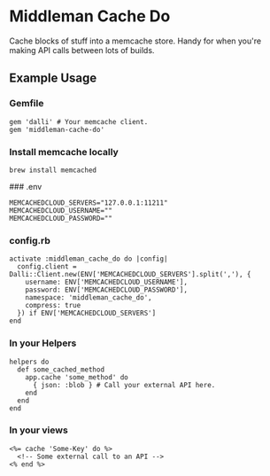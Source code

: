 # Middleman Cache Do

Cache blocks of stuff into a memcache store. Handy for when you're making API calls between lots of builds.

## Example Usage

### Gemfile

    gem 'dalli' # Your memcache client.
    gem 'middleman-cache-do'


### Install memcache locally

    brew install memcached


### .env

    MEMCACHEDCLOUD_SERVERS="127.0.0.1:11211"
    MEMCACHEDCLOUD_USERNAME=""
    MEMCACHEDCLOUD_PASSWORD=""


### config.rb

    activate :middleman_cache_do do |config|
      config.client = Dalli::Client.new(ENV['MEMCACHEDCLOUD_SERVERS'].split(','), {
        username: ENV['MEMCACHEDCLOUD_USERNAME'],
        password: ENV['MEMCACHEDCLOUD_PASSWORD'],
        namespace: 'middleman_cache_do',
        compress: true
      }) if ENV['MEMCACHEDCLOUD_SERVERS']
    end


### In your Helpers

    helpers do
      def some_cached_method
        app.cache 'some_method' do
          { json: :blob } # Call your external API here.
        end
      end
    end


### In your views

    <%= cache 'Some-Key' do %>
      <!-- Some external call to an API -->
    <% end %>
